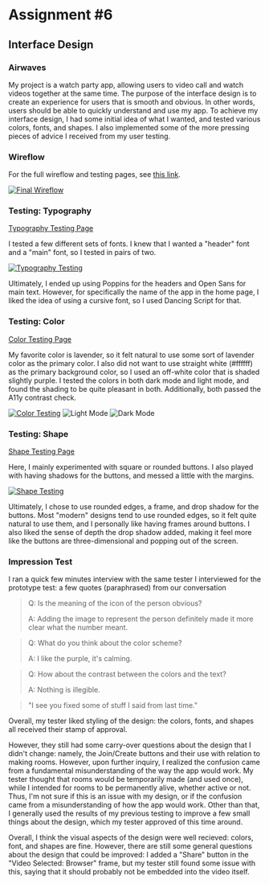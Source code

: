 # Assignment #6 

## Interface Design

### Airwaves

My project is a watch party app, allowing users to video call and watch videos together at the same time. The purpose of the interface design is to create an experience for users that is smooth and obvious. In other words, users should be able to quickly understand and use my app. To achieve my interface design, I had some initial idea of what I wanted, and tested various colors, fonts, and shapes. I also implemented some of the more pressing pieces of advice I received from my user testing.

### Wireflow

For the full wireflow and testing pages, see [this link](https://www.figma.com/file/TRpSUOUu8gyGXevypSxyMN/Interface-Design?type=design&node-id=10%3A437&t=6j3j6UsJ7Jkz1glC-1).

[![Final Wireflow](./img/wireflow.png)](https://www.figma.com/file/TRpSUOUu8gyGXevypSxyMN/Interface-Design?type=design&node-id=10%3A437&t=6j3j6UsJ7Jkz1glC-1)

### Testing: Typography
[Typography Testing Page](https://www.figma.com/file/TRpSUOUu8gyGXevypSxyMN/Interface-Design?type=design&node-id=105%3A104&t=ID2wCQVx9fkp0cTI-1)

I tested a few different sets of fonts. I knew that I wanted a "header" font and a "main" font, so I tested in pairs of two.

[![Typography Testing](./img/typographic_var.png)](
https://www.figma.com/file/TRpSUOUu8gyGXevypSxyMN/Interface-Design?type=design&node-id=105%3A104&t=ID2wCQVx9fkp0cTI-1)

Ultimately, I ended up using Poppins for the headers and Open Sans for main text. However, for specifically the name of the app in the home page, I liked the idea of using a cursive font, so I used Dancing Script for that.

### Testing: Color
[Color Testing Page](https://www.figma.com/file/TRpSUOUu8ghttps://www.figma.com/file/TRpSUOUu8gyGXevypSxyMN/Interface-Design?type=design&node-id=106%3A74&t=ID2wCQVx9fkp0cTI-1)

My favorite color is lavender, so it felt natural to use some sort of lavender color as the primary color. I also did not want to use straight white (#ffffff) as the primary background color, so I used an off-white color that is shaded slightly purple. I tested the colors in both dark mode and light mode, and found the shading to be quite pleasant in both. Additionally, both passed the A11y contrast check.

[![Color Testing](./img/color_var.png)](https://www.figma.com/file/TRpSUOUu8gyGXevypSxyMN/Interface-Design?type=design&node-id=106%3A74&t=ID2wCQVx9fkp0cTI-1)
![Light Mode](./img/light_mode.png)
![Dark Mode](./img/dark_mode.png)

### Testing: Shape
[Shape Testing Page](https://www.figma.com/file/TRpSUOUu8gyGXevypSxyMN/Interface-Design?type=design&node-id=107%3A333&t=ID2wCQVx9fkp0cTI-1)

Here, I mainly experimented with square or rounded buttons. I also played with having shadows for the buttons, and messed a little with the margins.

[![Shape Testing](./img/shape_var.png)](https://www.figma.com/file/TRpSUOUu8gyGXevypSxyMN/Interface-Design?type=design&node-id=107%3A333&t=ID2wCQVx9fkp0cTI-1)

Ultimately, I chose to use rounded edges, a frame, and drop shadow for the buttons. Most "modern" designs tend to use rounded edges, so it felt quite natural to use them, and I personally like having frames around buttons. I also liked the sense of depth the drop shadow added, making it feel more like the buttons are three-dimensional and popping out of the screen.

### Impression Test

I ran a quick few minutes interview with the same tester I interviewed for the prototype test: a few quotes (paraphrased) from our conversation

> Q: Is the meaning of the icon of the person obvious?
> 
> A: Adding the image to represent the person definitely made it more clear what the number meant.
 
> Q: What do you think about the color scheme?
>
> A: I like the purple, it's calming.

> Q: How about the contrast between the colors and the text?
>
> A: Nothing is illegible.

> "I see you fixed some of stuff I said from last time."

Overall, my tester liked styling of the design: the colors, fonts, and shapes all received their stamp of approval.

However, they still had some carry-over questions about the design that I didn't change: namely, the Join/Create buttons and their use with relation to making rooms. However, upon further inquiry, I realized the confusion came from a fundamental misunderstanding of the way the app would work. My tester thought that rooms would be temporarily made (and used once), while I intended for rooms to be permanently alive, whether active or not. Thus, I'm not sure if this is an issue with my design, or if the confusion came from a misunderstanding of how the app would work. Other than that, I generally used the results of my previous testing to improve a few small things about the design, which my tester approved of this time around.

Overall, I think the visual aspects of the design were well recieved: colors, font, and shapes are fine. However, there are still some general questions about the design that could be improved: I added a "Share" button in the "Video Selected: Browser" frame, but my tester still found some issue with this, saying that it should probably not be embedded into the video itself. 